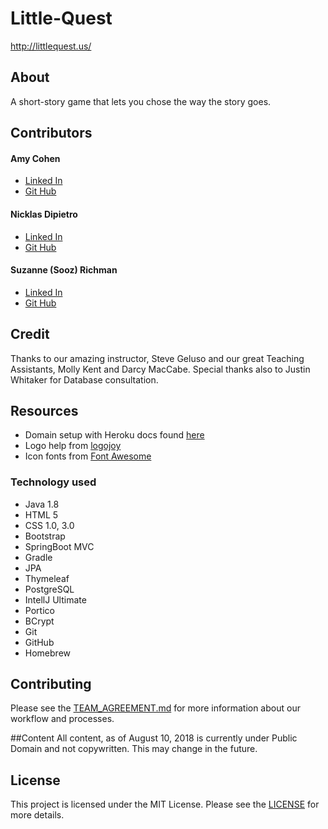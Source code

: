 # Little-Quest
http://littlequest.us/

## About
A short-story game that lets you chose the way the story goes. 

## Contributors

#### Amy Cohen 
* [Linked In](https://www.linkedin.com/in/amyvcohen/)
* [Git Hub](https://github.com/AmyCohen)

#### Nicklas Dipietro
* [Linked In](https://www.linkedin.com/in/nicklasdipietro/)
* [Git Hub](https://github.com/orgs/Little-Quest/people/Seiyaroo)

#### Suzanne (Sooz) Richman
* [Linked In](https://www.linkedin.com/in/suzannerichman/)
* [Git Hub](https://github.com/FavoredFortune)


## Credit

Thanks to our amazing instructor, Steve Geluso and our great Teaching Assistants, Molly Kent and Darcy MacCabe. 
Special thanks also to Justin Whitaker for Database consultation.


## Resources

- Domain setup with Heroku docs found [here](https://devcenter.heroku.com/articles/custom-domains#view-existing-domains)
- Logo help from [logojoy](https://logojoy.com)
- Icon fonts from [Font Awesome](https://fontawesome.com/icons/linkedin?style=brands)


### Technology used
  - Java 1.8
  - HTML 5
  - CSS 1.0, 3.0
  - Bootstrap
  - SpringBoot MVC
  - Gradle
  - JPA
  - Thymeleaf
  - PostgreSQL
  - IntellJ Ultimate
  - Portico
  - BCrypt
  - Git
  - GitHub
  - Homebrew
  
  

## Contributing
Please see the [TEAM_AGREEMENT.md](TEAM_AGREEMENT.md) for more information about our workflow and processes.

##Content
All content, as of August 10, 2018 is currently under Public Domain and not copywritten. This may change in the future.

## License
This project is licensed under the MIT License. Please see the [LICENSE](LICENSE) for more details.
  

